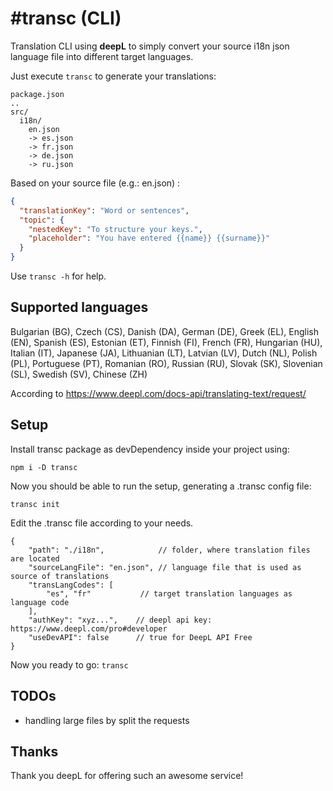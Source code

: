 # #transc (CLI)
Translation CLI using **deepL** to simply convert your source i18n json language file into different target languages.

Just execute `transc` to generate your translations:
```
package.json
..
src/
  i18n/
    en.json
    -> es.json
    -> fr.json
    -> de.json
    -> ru.json
```
Based on your source file (e.g.: en.json) :
```JSON
{
  "translationKey": "Word or sentences",
  "topic": {
    "nestedKey": "To structure your keys.",
    "placeholder": "You have entered {{name}} {{surname}}"
  }
}
```

Use ``transc -h`` for help.

## Supported languages
Bulgarian (BG), Czech (CS), Danish (DA), German (DE), Greek (EL), English (EN), Spanish (ES), Estonian (ET), Finnish (FI), French (FR), Hungarian (HU), Italian (IT), Japanese (JA), Lithuanian (LT), Latvian (LV), Dutch (NL), Polish (PL), Portuguese (PT), Romanian (RO), Russian (RU), Slovak (SK), Slovenian (SL), Swedish (SV), Chinese (ZH) 

According to https://www.deepl.com/docs-api/translating-text/request/

## Setup
Install transc package as devDependency inside your project using:

``npm i -D transc``

Now you should be able to run the setup, generating a .transc config file:

``transc init``

Edit the .transc file according to your needs.

```
{
	"path": "./i18n",            // folder, where translation files are located
	"sourceLangFile": "en.json", // language file that is used as source of translations 
	"transLangCodes": [
		"es", "fr"           // target translation languages as language code
	],
	"authKey": "xyz...",    // deepl api key: https://www.deepl.com/pro#developer
	"useDevAPI": false      // true for DeepL API Free
}
```

Now you ready to go: ``transc``

## TODOs
- handling large files by split the requests

## Thanks
Thank you deepL for offering such an awesome service!
